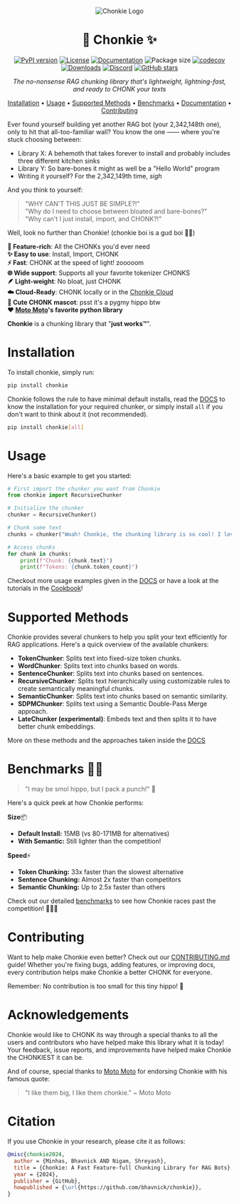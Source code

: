 <div align='center'>

![Chonkie Logo](/assets/chonkie_logo_br_transparent_bg.png)

# 🦛 Chonkie ✨

[![PyPI version](https://img.shields.io/pypi/v/chonkie.svg)](https://pypi.org/project/chonkie/)
[![License](https://img.shields.io/github/license/bhavnicksm/chonkie.svg)](https://github.com/bhavnicksm/chonkie/blob/main/LICENSE)
[![Documentation](https://img.shields.io/badge/docs-chonkie.ai-blue.svg)](https://docs.chonkie.ai)
![Package size](https://img.shields.io/badge/size-15MB-blue)
[![codecov](https://codecov.io/gh/chonkie-ai/chonkie/graph/badge.svg?token=V4EWIJWREZ)](https://codecov.io/gh/chonkie-ai/chonkie)
[![Downloads](https://static.pepy.tech/badge/chonkie)](https://pepy.tech/project/chonkie)
[![Discord](https://dcbadge.limes.pink/api/server/https://discord.gg/rYYp6DC4cv?style=flat)](https://discord.gg/rYYp6DC4cv)
[![GitHub stars](https://img.shields.io/github/stars/bhavnicksm/chonkie.svg)](https://github.com/bhavnicksm/chonkie/stargazers)

_The no-nonsense RAG chunking library that's lightweight, lightning-fast, and ready to CHONK your texts_

[Installation](#installation) •
[Usage](#usage) •
[Supported Methods](#supported-methods) •
[Benchmarks](#benchmarks-️) •
[Documentation](https://docs.chonkie.ai) •
[Contributing](#contributing)

</div>

Ever found yourself building yet another RAG bot (your 2,342,148th one), only to hit that all-too-familiar wall? You know the one —— where you're stuck choosing between:

- Library X: A behemoth that takes forever to install and probably includes three different kitchen sinks
- Library Y: So bare-bones it might as well be a "Hello World" program
- Writing it yourself? For the 2,342,149th time, _sigh_

And you think to yourself:

> "WHY CAN'T THIS JUST BE SIMPLE?!" </br>
> "Why do I need to choose between bloated and bare-bones?" </br>
> "Why can't I just install, import, and CHONK?!" </br>

Well, look no further than Chonkie! (chonkie boi is a gud boi 🦛💕)

**🚀 Feature-rich**: All the CHONKs you'd ever need </br>
**✨ Easy to use**: Install, Import, CHONK </br>
**⚡ Fast**: CHONK at the speed of light! zooooom </br>
**🌐 Wide support**: Supports all your favorite tokenizer CHONKS </br>
**🪶 Light-weight**: No bloat, just CHONK </br>
**☁️ Cloud-Ready**: CHONK locally or in the [Chonkie Cloud](https://cloud.chonkie.ai) </br>
**🦛 Cute CHONK mascot**: psst it's a pygmy hippo btw </br>
**❤️ [Moto Moto](#acknowledgements)'s favorite python library** </br>

**Chonkie** is a chunking library that "**just works™**".

# Installation

To install chonkie, simply run:

```bash
pip install chonkie
```

Chonkie follows the rule to have minimal default installs, read the [DOCS](https://docs.chonkie.ai) to know the installation for your required chunker, or simply install `all` if you don't want to think about it (not recommended).

```bash
pip install chonkie[all]
```

# Usage

Here's a basic example to get you started:

```python
# First import the chunker you want from Chonkie 
from chonkie import RecursiveChunker

# Initialize the chunker
chunker = RecursiveChunker()

# Chunk some text
chunks = chunker("Woah! Chonkie, the chunking library is so cool! I love the tiny hippo hehe.")

# Access chunks
for chunk in chunks:
    print(f"Chunk: {chunk.text}")
    print(f"Tokens: {chunk.token_count}")
```

Checkout more usage examples given in the [DOCS](https://docs.chonkie.ai) or have a look at the tutorials in the [Cookbook](/cookbook/README.md)!

# Supported Methods

Chonkie provides several chunkers to help you split your text efficiently for RAG applications. Here's a quick overview of the available chunkers:

- **TokenChunker**: Splits text into fixed-size token chunks.
- **WordChunker**: Splits text into chunks based on words.
- **SentenceChunker**: Splits text into chunks based on sentences.
- **RecursiveChunker**: Splits text hierarchically using customizable rules to create semantically meaningful chunks.
- **SemanticChunker**: Splits text into chunks based on semantic similarity.
- **SDPMChunker**: Splits text using a Semantic Double-Pass Merge approach.
- **LateChunker (experimental)**: Embeds text and then splits it to have better chunk embeddings.

More on these methods and the approaches taken inside the [DOCS](https://docs.chonkie.ai)

# Benchmarks 🏃‍♂️

> "I may be smol hippo, but I pack a punch!" 🦛

Here's a quick peek at how Chonkie performs:

**Size**📦

- **Default Install:** 15MB (vs 80-171MB for alternatives)
- **With Semantic:** Still lighter than the competition!

**Speed**⚡

- **Token Chunking:** 33x faster than the slowest alternative
- **Sentence Chunking:** Almost 2x faster than competitors
- **Semantic Chunking:** Up to 2.5x faster than others

Check out our detailed [benchmarks](https://docs.chonkie.ai/benchmarks) to see how Chonkie races past the competition! 🏃‍♂️💨

# Contributing

Want to help make Chonkie even better? Check out our [CONTRIBUTING.md](CONTRIBUTING.md) guide! Whether you're fixing bugs, adding features, or improving docs, every contribution helps make Chonkie a better CHONK for everyone.

Remember: No contribution is too small for this tiny hippo! 🦛

# Acknowledgements

Chonkie would like to CHONK its way through a special thanks to all the users and contributors who have helped make this library what it is today! Your feedback, issue reports, and improvements have helped make Chonkie the CHONKIEST it can be.

And of course, special thanks to [Moto Moto](https://www.youtube.com/watch?v=I0zZC4wtqDQ&t=5s) for endorsing Chonkie with his famous quote:
> "I like them big, I like them chonkie."
>                                         ~ Moto Moto


# Citation

If you use Chonkie in your research, please cite it as follows:

```bibtex
@misc{chonkie2024,
  author = {Minhas, Bhavnick AND Nigam, Shreyash},
  title = {Chonkie: A Fast Feature-full Chunking Library for RAG Bots},
  year = {2024},
  publisher = {GitHub},
  howpublished = {\url{https://github.com/bhavnick/chonkie}},
}
```

